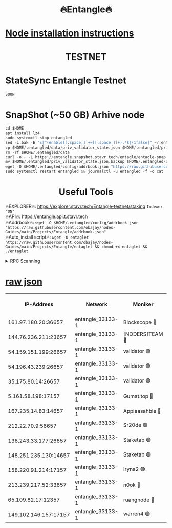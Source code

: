<h1 align="center"> 🔥Entangle🔥</h1>

[Node installation instructions](https://github.com/obajay/nodes-Guides/tree/main/Projects/Entangle)
=

<h1 align="center"> TESTNET</h1>

# StateSync Entangle Testnet
```python
SOON
```
# SnapShot (~50 GB) Arhive node
```python
cd $HOME
apt install lz4
sudo systemctl stop entangled
sed -i.bak -E "s|^(enable[[:space:]]+=[[:space:]]+).*$|\1false|" ~/.entangled/config/config.toml
cp $HOME/.entangled/data/priv_validator_state.json $HOME/.entangled/priv_validator_state.json.backup
rm -rf $HOME/.entangled/data
curl -o - -L https://entangle.snapshot.stavr.tech/entagle/entagle-snap.tar.lz4 | lz4 -c -d - | tar -x -C $HOME/.entangled --strip-components 2
mv $HOME/.entangled/priv_validator_state.json.backup $HOME/.entangled/data/priv_validator_state.json
wget -O $HOME/.entangled/config/addrbook.json "https://raw.githubusercontent.com/obajay/nodes-Guides/main/Projects/Entangle/addrbook.json"
sudo systemctl restart entangled && journalctl -u entangled -f -o cat
```
 <h1 align="center"> Useful Tools</h1>
 
🔥EXPLORER🔥: https://explorer.stavr.tech/Entangle-testnet/staking        `Indexer "ON"` \
🔥API🔥:      https://entangle.api.t.stavr.tech \
🔥Addrbook🔥: ```wget -O $HOME/.entangled/config/addrbook.json "https://raw.githubusercontent.com/obajay/nodes-Guides/main/Projects/Entangle/addrbook.json"``` \
🔥Auto_install script🔥:  `wget -O entaglet https://raw.githubusercontent.com/obajay/nodes-Guides/main/Projects/Entangle/entaglet && chmod +x entaglet && ./entaglet`


<details>
<summary>RPC Scanning</summary>

<h2 align="center"> We scan nodes in real time every 4 hours. And we provide the final result of RPC endpoints.
We cannot influence the operation of these nodes in any way. </h2>


```python
If Voting Power is higher than 0 --> then the Node is a validator of the network and may be subject to attack and be a potential threat to the chain.
```
```python
We marked such validators with a red symbol
```

</details>

[raw json](https://rpc-check.entangt.stavr.tech/entangt/rpc-entangt-result.json)
=


<table><tr><th>IP-Address</th><th>Network</th><th>Moniker</th><th>Latest Block Height</th><th>Earliest Block Height</th><th>Catching Up</th><th>Voting Power</th><th>Scan Time</th></tr><tr><td>161.97.180.20:36657</td><td>entangle_33133-1</td><td>Blockscope 🔴</td><td>835430</td><td>1</td><td>False</td><td>91500000000176</td><td>2023-11-29T00:00:09.063381074UTC</td></tr><tr><td>144.76.236.211:23657</td><td>entangle_33133-1</td><td>[NODERS]TEAM 🔴</td><td>835432</td><td>1</td><td>False</td><td>47049700500000000</td><td>2023-11-29T00:00:22.284179986UTC</td></tr><tr><td>54.159.151.199:26657</td><td>entangle_33133-1</td><td>validator 🟢</td><td>835433</td><td>1</td><td>False</td><td>0</td><td>2023-11-29T00:00:27.515726190UTC</td></tr><tr><td>54.196.43.239:26657</td><td>entangle_33133-1</td><td>validator 🟢</td><td>835433</td><td>1</td><td>False</td><td>0</td><td>2023-11-29T00:00:28.150467529UTC</td></tr><tr><td>35.175.80.14:26657</td><td>entangle_33133-1</td><td>validator 🟢</td><td>835434</td><td>1</td><td>False</td><td>0</td><td>2023-11-29T00:00:31.426671706UTC</td></tr><tr><td>5.161.58.198:17157</td><td>entangle_33133-1</td><td>Gumat.top 🔴</td><td>835434</td><td>522001</td><td>False</td><td>40931860000000</td><td>2023-11-29T00:00:32.069667603UTC</td></tr><tr><td>167.235.14.83:14657</td><td>entangle_33133-1</td><td>Appieasahbie 🔴</td><td>835434</td><td>531401</td><td>False</td><td>44568809900999996</td><td>2023-11-29T00:00:30.813132179UTC</td></tr><tr><td>212.22.70.9:56657</td><td>entangle_33133-1</td><td>Sr20de 🟢</td><td>835430</td><td>620601</td><td>False</td><td>0</td><td>2023-11-29T00:00:08.509093951UTC</td></tr><tr><td>136.243.33.177:26657</td><td>entangle_33133-1</td><td>Staketab 🟢</td><td>835432</td><td>660001</td><td>False</td><td>0</td><td>2023-11-29T00:00:24.571927246UTC</td></tr><tr><td>148.251.235.130:14657</td><td>entangle_33133-1</td><td>Staketab 🟢</td><td>835430</td><td>660801</td><td>False</td><td>0</td><td>2023-11-29T00:00:08.780074481UTC</td></tr><tr><td>158.220.91.214:17157</td><td>entangle_33133-1</td><td>Iryna2 🟢</td><td>835433</td><td>704001</td><td>False</td><td>0</td><td>2023-11-29T00:00:28.504970888UTC</td></tr><tr><td>213.239.217.52:33657</td><td>entangle_33133-1</td><td>n0ok 🔴</td><td>835432</td><td>735432</td><td>False</td><td>46559957798914001</td><td>2023-11-29T00:00:26.862090500UTC</td></tr><tr><td>65.109.82.17:12357</td><td>entangle_33133-1</td><td>ruangnode 🔴</td><td>835430</td><td>806001</td><td>False</td><td>113571482790726</td><td>2023-11-29T00:00:11.480020506UTC</td></tr><tr><td>149.102.146.157:17157</td><td>entangle_33133-1</td><td>warren4 🟢</td><td>835432</td><td>822001</td><td>False</td><td>0</td><td>2023-11-29T00:00:22.011729089UTC</td></tr></table>
